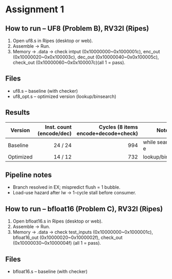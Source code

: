 # Assignment 1 

## How to run – UF8 (Problem B), RV32I (Ripes)
1. Open uf8.s in Ripes (desktop or web).
2. Assemble → Run.  
3. Memory → .data → check intput (0x10000000~0x1000001c), enc_out (0x10000020~0x0x100003c), dec_out (0x10000040~0x0x100005c), check_out        (0x10000060~0x0x100007c)(all 1 = pass).

## Files
- uf8.s – baseline (with checker)
- uf8_opt.s – optimized version (lookup/binsearch)

## Results
| Version | Inst. count (encode/dec) | Cycles (8 items encode+decode+check) | Notes |
|--------|--------------------------:|-----------------:|------|
| Baseline | 24 / 24 | 994 | while search for e |while search for e
| Optimized | 14 / 12 | 732 | lookup/binsearch |lookup/binsearch

## Pipeline notes
- Branch resolved in EX; mispredict flush = 1 bubble.
- Load-use hazard after lw → 1-cycle stall before consumer.

## How to run – bfloat16 (Problem C), RV32I (Ripes)
1. Open bfloat16.s in Ripes (desktop or web).
2. Assemble → Run.  
3. Memory → .data → check test_inputs (0x10000000~0x1000001c), bfloat16_out (0x10000020~0x1000002f), check_out (0x10000030~0x1000004f) (all 1 = pass).

## Files
- bfloat16.s – baseline (with checker)
